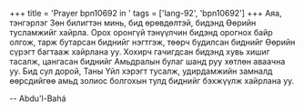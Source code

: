 +++
title = 'Prayer bpn10692 in '
tags = ['lang-92', 'bpn10692']
+++
Аяа, тэнгэрлэг Зөн билигтэн минь, бид өрөвдөлтэй, бидэнд Өөрийн тусламжийг хайрла.  Орох оронгүй тэнүүлчин бидэнд орогнох байр олгож, тарж бутарсан биднийг нэгтгэж, төөрч будилсан биднийг Өөрийн сүрэгт багтааж хайрлана уу.  Хохирч гачигдсан бидэнд хувь хишиг тасалж, цангасан биднийг Амьдралын булаг шанд руу хөтлөн аваачна уу.   Бид сул дорой, Таны Үйл хэрэгт тусалж, удирдамжийн замналд өөрсдийгөө амьд золиос болгохын тулд биднийг бэхжүүлж хайрлана уу.

-- Abdu'l-Bahá
